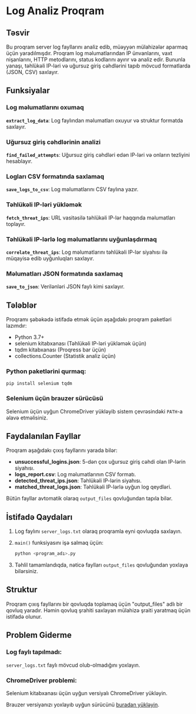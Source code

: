 # Log Analiz Proqram

## Təsvir

Bu proqram server log fayllarını analiz edib, müəyyən mülahizələr aparmaq üçün yaradılmışdır. Proqram log məlumatlarından IP ünvanlarını, vaxt nişanlarını, HTTP metodlarını, status kodlarını ayırır və analiz edir. Bununla yanaşı, təhlükəli IP-ləri və uğursuz giriş cəhdlərini tapıb mövcud formatlarda (JSON, CSV) saxlayır.

## Funksiyalar

### Log məlumatlarını oxumaq
**`extract_log_data`**: Log faylından məlumatları oxuyur və struktur formatda saxlayır.

### Uğursuz giriş cəhdlərinin analizi
**`find_failed_attempts`**: Uğursuz giriş cəhdləri edən IP-ləri və onların tezliyini hesablayır.

### Logları CSV formatında saxlamaq
**`save_logs_to_csv`**: Log məlumatlarını CSV faylına yazır.

### Təhlükəli IP-ləri yükləmək
**`fetch_threat_ips`**: URL vasitəsilə təhlükəli IP-lər haqqında məlumatları toplayır.

### Təhlükəli IP-lərlə log məlumatlarını uyğunlaşdırmaq
**`correlate_threat_ips`**: Log məlumatlarını təhlükəli IP-lər siyahısı ilə müqayisə edib uyğunluqları saxlayır.

### Məlumatları JSON formatında saxlamaq
**`save_to_json`**: Verilənləri JSON faylı kimi saxlayır.

## Tələblər

Proqramı şəbəkədə istifadə etmək üçün aşağıdakı proqram paketləri lazımdır:

- Python 3.7+
- selenium kitabxanası (Təhlükəli IP-ləri yükləmək üçün)
- tqdm kitabxanası (Proqress bar üçün)
- collections.Counter (Statistik analiz üçün)

### Python paketlərini qurmaq:
```
pip install selenium tqdm
```
### Selenium üçün brauzer sürücüsü

Selenium üçün uyğun ChromeDriver yükləyib sistem çevrəsindəki `PATH`-a əlavə etməlisiniz.

## Faydalanılan Fayllar

Proqram aşağıdakı çıxış fayllarını yarada bilər:

- **unsuccessful_logins.json**: 5-dən çox uğursuz giriş cəhdi olan IP-lərin siyahısı.
- **logs_report.csv**: Log məlumatlarının CSV formatı.
- **detected_threat_ips.json**: Təhlükəli IP-lərin siyahısı.
- **matched_threat_logs.json**: Təhlükəli IP-lərlə uyğun log qeydləri.

Bütün fayllar avtomatik olaraq `output_files` qovluğundan tapıla bilər.

## İstifadə Qaydaları

1. Log faylını `server_logs.txt` olaraq proqramla eyni qovluqda saxlayın.
2. `main()` funksiyasını işə salmaq üçün:
   
    ```bash
    python <program_adı>.py
    ```
4. Təhlil tamamlandıqda, nəticə faylları `output_files` qovluğundan yoxlaya bilərsiniz.

## Struktur

Proqram çıxış fayllarını bir qovluqda toplamaq üçün "output_files" adlı bir qovluq yaradır. Həmin qovluq şrahiti saxlayan mülahizə şraiti yaratmaq üçün istifadə olunur.

## Problem Giderme

### Log faylı tapılmadı:
`server_logs.txt` faylı mövcud olub-olmadığını yoxlayın.

### ChromeDriver problemi:
Selenium kitabxanası üçün uyğun versiyalı ChromeDriver yükləyin.

Brauzer versiyanızı yoxlayıb uyğun sürücünü [buradan yükləyin](https://sites.google.com/a/chromium.org/chromedriver/).
